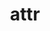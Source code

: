---
title: "attr"
layout: cache
categories: [package, v0.22.1]
meta: {"versions": ["2.4.48"], "compilers": ["gcc@=7.5.0"], "oss": ["ubuntu18.04"], "platforms": ["linux"], "targets": ["x86_64_v3"], "stacks": ["developer-tools", "root"], "num_specs": 1, "num_specs_by_stack": {"developer-tools": 1, "root": 1}}
spec_details: [{"hash": "uomwquw3u4z5ob7dbz3ttgbkbgqeamjq", "compiler": "gcc@=7.5.0", "versions": ["2.4.48"], "os": "ubuntu18.04", "platform": "linux", "target": "x86_64_v3", "variants": ["build_system=autotools"], "stacks": ["developer-tools", "root"], "size": "-", "tarball": "https://binaries.spack.io/v0.22.1/build_cache/linux-ubuntu18.04-x86_64_v3/gcc-7.5.0/attr-2.4.48/linux-ubuntu18.04-x86_64_v3-gcc-7.5.0-attr-2.4.48-uomwquw3u4z5ob7dbz3ttgbkbgqeamjq.spack"}]
---